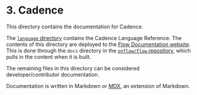 # 3. Cadence


This directory contains the documentation for Cadence.

The [`language` directory](https://github.com/onflow/cadence/tree/master/docs/language) contains the Cadence Language Reference.
The contents of this directory are deployed to the [Flow Documentation website](https://docs.onflow.org).
This is done through the `docs` directory in the [`onflow/flow` repository](https://github.com/onflow/flow),
which pulls in the content when it is built.

The remaining files in this directory can be considered developer/contributor documentation.

Documentation is written in Markdown or [MDX](https://mdxjs.com/), an extension of Markdown.
